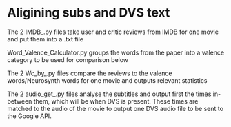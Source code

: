 # Aligining subs and DVS text

The 2 IMDB_.py files take user and critic reviews from IMDB for one movie and put them into a .txt file

Word_Valence_Calculator.py groups the words from the paper into a valence category to be used for comparison below


The 2 Wc_by_.py files compare the reviews to the valence words/Neurosynth words for one movie and outputs relevant statistics

The 2 audio_get_.py files analyse the subtitles and output first the times in-between them, which will be when DVS is present. These times are matched to the audio of the movie to output one DVS audio file to be sent to the Google API.


